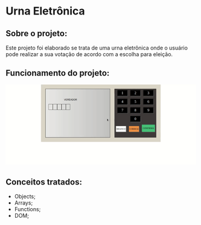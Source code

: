 # Urna Eletrônica

## Sobre o projeto:

Este projeto foi elaborado se trata de uma urna eletrônica onde o usuário pode realizar a sua votação de acordo com a escolha para eleição.

## Funcionamento do projeto:

<p align="left">
  <img width="800px" src="assets/img/projetoUrna.gif">
</p>

## Conceitos tratados:

- Objects;
- Arrays;
- Functions;
- DOM;
